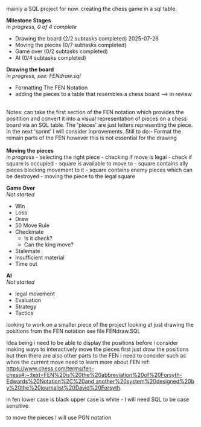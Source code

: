 mainly a SQL project for now.
creating the chess game in a sql table. 

<b>Milestone Stages</b>
<br>
<i>in progress, 0 of 4 complete</i>
- Drawing the board (2/2 subtasks completed) 2025-07-26
- Moving the pieces (0/7 subtasks completed)
- Game over (0/2 subtasks completed)
- AI (0/4 subtasks completed)

<b>Drawing the board</b>
<br>
<i>in progress, see: FENdraw.sql</i>
- Formatting The FEN Notation
- adding the pieces to a table that resembles a chess board --> in review
<br>
Notes:
can take the first section of the FEN notation which provides the positition and convert it into a visual representation of pieces on a chess board via an SQL table.
The 'pieces' are just letters representing the piece.  In the next 'sprint' I will consider inprovements. 
Still to do:- Format the remain parts of the FEN however this is not essential for the drawing 
<br>
<br>
<b>Moving the pieces</b> 
<br>
<i>in progress</i>
- selecting the right piece
- checking if move is legal
- check if square is occupied
- square is available to move to
- square contains ally pieces blocking movement to it
- square contains enemy pieces which can be destroyed 
- moving the piece to the legal square
 
<b>Game Over</b>
<br>
<i>Not started</i>
- Win
- Loss
- Draw
- 50 Move Rule
- Checkmate 
  - Is it check?
  - Can the king move?
- Stalemate
- Insufficient material
- Time out
   
<b>AI</b>
<br>
<i>Not started</i>
- legal movement
- Evaluation
- Strategy
- Tactics

looking to work on a smaller piece of the project looking at just drawing the positions from the FEN notation 
see file FENdraw.SQL 

Idea being i need to be able to display the positions before i consider making ways to interactively move the pieces 
first just draw the positions but then there are also other parts to the FEN i need to consider such as whos the current move 
need to learn more about FEN 
ref: https://www.chess.com/terms/fen-chess#:~:text=FEN%20is%20the%20abbreviation%20of%20Forsyth-Edwards%20Notation%2C%20and,another%20system%20designed%20by%20the%20journalist%20David%20Forsyth.

in fen lower case is black upper case is white - I will need SQL to be case sensitive.

to move the pieces I will use PGN notation 
